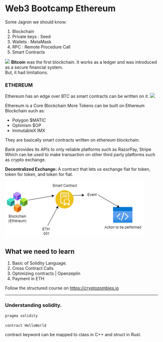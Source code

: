 # Web3 Bootcamp Ethereum

Some Jagron we should know:

1. Blockchain
2. Private keys : Seed
3. Wallets : MetaMask
4. RPC : Remote Procedure Call
5. Smart Contracts

![](https://static.vecteezy.com/system/resources/previews/019/767/930/non_2x/bitcoin-logo-bitcoin-icon-transparent-free-png.png)
**Bitcoin** was the first blockchain. It works as a ledger and was introduced as a secure financial system.\
But, it had limitations.

### ETHEREUM

Ethereum has an edge over BTC as smart contracts can be written on it.
![](https://media.licdn.com/dms/image/D4D12AQGX2cVhsR2lPA/article-cover_image-shrink_720_1280/0/1662726058402?e=2147483647&v=beta&t=XRbxzi7d63ewYhJLnW10PCfJ7l13dxDzs1nZ9DX1RoU)

Ethereum is a Core Blockchain
More Tokens can be built on Ethereum Blockchain such as:

- Polygon $MATIC
- Optimism $OP
- ImmutableX IMX

They are basically smart contracts written on ethereum blockchain.

Bank provides its APIs to only reliable platforms such as RazorPay, Stripe
Which can be used to make transaction on other third party platforms such as crypto exchange.

**Decentralized Exchange:**
A contract that lets us exchange fiat for token, token for token, and token for fiat.

![](./assets/eth-sc-work)

## What we need to learn

1. Basic of Solidity Language.
2. Cross Contract Calls
3. Optimizing contracts | Openzeplin
4. Payment in ETH

Follow the structured course on https://cryptozombies.io

---

### Understanding solidity.

```
pragma solidity

contract HelloWorld
```

contract keyword can be mapped to class in C++ and struct in Rust.

